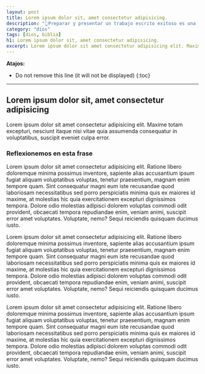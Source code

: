 ```yaml
---
layout: post
title: Lorem ipsum dolor sit, amet consectetur adipisicing.
description: "👆Preparar y presentar un trabajo escrito exitoso es una habilidad esencial que se necesita tanto en la academia como en el mundo profesional ¡Hazlo bien!"
category: "dios"
tags: [dios, biblia]
h1: Lorem ipsum dolor sit, amet consectetur adipisicing.
excerpt: Lorem ipsum dolor sit amet consectetur adipisicing elit. Maxime totam excepturi, nesciunt itaque nisi vitae quia assumenda consequatur in voluptatibus, suscipit eveniet culpa error.
---
```

**Atajos:**
* Do not remove this line (it will not be displayed)
{:toc}

-----

## Lorem ipsum dolor sit, amet consectetur adipisicing

Lorem ipsum dolor sit amet consectetur adipisicing elit. Maxime totam excepturi, nesciunt itaque nisi vitae quia assumenda consequatur in voluptatibus, suscipit eveniet culpa error.

### Reflexionemos en esta frase

Lorem ipsum dolor sit amet consectetur adipisicing elit. Ratione libero doloremque minima possimus inventore, sapiente alias accusantium ipsum fugiat aliquam voluptatibus voluptas, tenetur praesentium, magnam enim tempore quam. Sint consequatur magni eum iste recusandae quod laboriosam necessitatibus sed porro perspiciatis minima quis ex maiores id maxime, at molestias hic quia exercitationem excepturi dignissimos tempora. Dolore odio molestias adipisci dolorem voluptas commodi odit provident, obcaecati tempora repudiandae enim, veniam animi, suscipit error amet voluptates. Voluptate, nemo? Sequi reiciendis quisquam ducimus iusto.

Lorem ipsum dolor sit amet consectetur adipisicing elit. Ratione libero doloremque minima possimus inventore, sapiente alias accusantium ipsum fugiat aliquam voluptatibus voluptas, tenetur praesentium, magnam enim tempore quam. Sint consequatur magni eum iste recusandae quod laboriosam necessitatibus sed porro perspiciatis minima quis ex maiores id maxime, at molestias hic quia exercitationem excepturi dignissimos tempora. Dolore odio molestias adipisci dolorem voluptas commodi odit provident, obcaecati tempora repudiandae enim, veniam animi, suscipit error amet voluptates. Voluptate, nemo? Sequi reiciendis quisquam ducimus iusto.

Lorem ipsum dolor sit amet consectetur adipisicing elit. Ratione libero doloremque minima possimus inventore, sapiente alias accusantium ipsum fugiat aliquam voluptatibus voluptas, tenetur praesentium, magnam enim tempore quam. Sint consequatur magni eum iste recusandae quod laboriosam necessitatibus sed porro perspiciatis minima quis ex maiores id maxime, at molestias hic quia exercitationem excepturi dignissimos tempora. Dolore odio molestias adipisci dolorem voluptas commodi odit provident, obcaecati tempora repudiandae enim, veniam animi, suscipit error amet voluptates. Voluptate, nemo? Sequi reiciendis quisquam ducimus iusto.